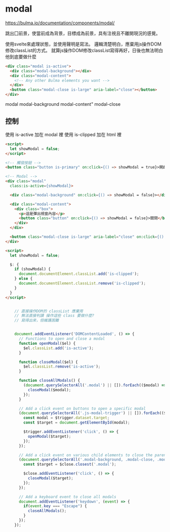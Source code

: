 # modal

https://bulma.io/documentation/components/modal/

跳出囗前景，使當前成為背景，目標成為前景，具有注視且不離開現況的感覺。

使用svelte來處理狀態，並使用聲明是寫法。 邏輯清楚明白，應棄用js操作DOM修改classList的方式。
就算js操作DOM修改classList寫得再好，日後也無法明白他到底要做什麼
<div class="modal" class:is-active={showModal}>


```html
<div class="modal is-active">
  <div class="modal-background"></div>
  <div class="modal-content">
    <!-- Any other Bulma elements you want -->
  </div>
  <button class="modal-close is-large" aria-label="close"></button>
</div>

```
modal
    modal-background
    modal-content"
    modal-close

## 控制
使用 is-active 加在 modal 裡
使用 is-clipped 加在 html 裡


```html svelte 並非最佳 尚無淡出動畫
<script>
  let showModal = false;
</script>

<!-- 觸發按鈕 -->
<button class="button is-primary" on:click={() => showModal = true}>開啟 Modal</button>

<!-- Modal -->
<div class="modal"
  class:is-active={showModal}>

  <div class="modal-background" on:click={() => showModal = false}></div>

  <div class="modal-content">
    <div class="box">
      <p>這是彈出視窗內容</p>
      <button class="button" on:click={() => showModal = false}>關閉</button>
    </div>
  </div>

  <button class="modal-close is-large" aria-label="close" on:click={() => showModal = false}></button>
</div>
```

```html svelte  使用 is-clipped 加在 html 裡
<script>
  let showModal = false;

  $: {
    if (showModal) {
      document.documentElement.classList.add('is-clipped');
    } else {
      document.documentElement.classList.remove('is-clipped');
    }
  }
</script>
```




```js  

    // 直接操作DOM的 classList 應棄用
    // 無法直接判讀 操作這些 class 要做什麼?
    // 寫得出來，但維護困難


    document.addEventListener('DOMContentLoaded', () => {
      // Functions to open and close a modal
      function openModal($el) {
        $el.classList.add('is-active');
      }

      function closeModal($el) {
        $el.classList.remove('is-active');
      }

      function closeAllModals() {
        (document.querySelectorAll('.modal') || []).forEach(($modal) => {
          closeModal($modal);
        });
      }

      // Add a click event on buttons to open a specific modal
      (document.querySelectorAll('.js-modal-trigger') || []).forEach(($trigger) => {
        const modal = $trigger.dataset.target;
        const $target = document.getElementById(modal);

        $trigger.addEventListener('click', () => {
          openModal($target);
        });
      });

      // Add a click event on various child elements to close the parent modal
      (document.querySelectorAll('.modal-background, .modal-close, .modal-card-head .delete, .modal-card-foot .button') || []).forEach(($close) => {
        const $target = $close.closest('.modal');

        $close.addEventListener('click', () => {
          closeModal($target);
        });
      });

      // Add a keyboard event to close all modals
      document.addEventListener('keydown', (event) => {
        if(event.key === "Escape") {
          closeAllModals();
        }
      });
    });     

```